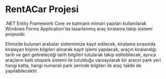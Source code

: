# RentACar Projesi
 .NET Entity Framework Core ve katmanlı mimari yapıları kullanılarak Windows Forms Application'da tasarlanmış araç kiralama takip sistemi projesidir.

Elimizde bulunan arabalar sistemimize kayıt edilecek, kiralama sırasında kiralayan kişinin bilgileri alınarak kayıt işlemi yapılacak, araçın kiralandığı tarih ve geri getireleceği tarih bilgileri tutularak takip edilebilecek, ayrıca araçların katlı otopark sistemi ile tutulduğu varsayılarak bir aracın park yeri hangi katta, hangi numaralı park yerinde bilgileri ile araç takibi de yapılabilecektir.
